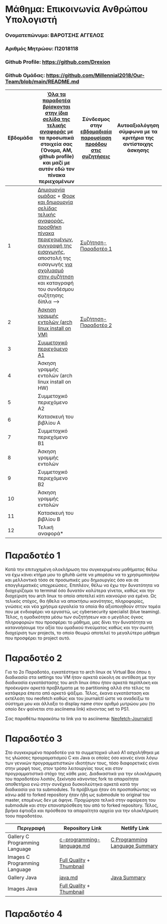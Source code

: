 # Μάθημα: Επικοινωνία Ανθρώπου Υπολογιστή 

### Ονοματεπώνυμο: ΒΑΡΟΤΣΗΣ ΑΓΓΕΛΟΣ
### Αριθμός Μητρώου: Π2018118
### Github Profile: https://github.com/Drexion
### Github Ομάδας: https://github.com/Millennial2018/Our-Team/blob/main/README.md

| Εβδομάδα | [Όλα τα παραδοτέα βρίσκονται στην ίδια σελίδα της τελικής αναφοράς](https://courses-ionio.github.io/help/deliverables/) με τα προσωπικά στοιχεία σας (Όνομα, ΑΜ, github profile) και μαζί με αυτόν εδώ τον πίνακα περιεχομένων | Σύνδεσμος στην [εβδομαδιαία παρουσίαση προόδου στις συζητήσεις](https://github.com/courses-ionio/help/discussions/categories/show-and-tell) | Αυτοαξιολόγηση σύμφωνα με τα κριτήρια της αντίστοιχης άσκησης |
| --- | --- | --- | --- |
| 1 |  [Δημιουργία ομάδας](https://github.com/courses-ionio/hci/discussions/1794) + [Φορκ και δημιουργία σελίδας τελικής αναφοράς](https://courses-ionio.github.io/help/guide/), [προσθήκη πίνακα περιεχομένων](https://raw.githubusercontent.com/courses-ionio/hci/master/README.md), [συγγραφή της εισαγωγής](https://courses-ionio.github.io/help/intro/), αποστολή της εισαγωγής [για σχολιασμό στην συζήτηση](https://github.com/courses-ionio/help/discussions/categories/show-and-tell) και καταγραφή του συνδέσμου συζήτησης δίπλα --> | [Συζήτηση-Παραδοτέο 1](https://github.com/courses-ionio/help/discussions/1314)| |
| 2 | [Άσκηση γραμμής εντολών (arch linux install on VM)](#παραδοτέο-2) | [Συζήτηση-Παραδοτέο 2](https://github.com/courses-ionio/help/discussions/1429) | |
| 3 | [Συμμετοχικό περιεχόμενο A1](#παραδοτέο-3)| | |
| 4 | Άσκηση γραμμής εντολών (arch linux install on HW) | | |
| 5 | Συμμετοχικό περιεχόμενο A2 | | |
| 6 | Κατασκευή του βιβλίου Α | | |
| 7 | Συμμετοχικό περιεχόμενο B1 | | |
| 8 | Άσκηση γραμμής εντολών | | |
| 9 | Συμμετοχικό περιεχόμενο B2 | | |
| 10 | Άσκηση γραμμής εντολών | | |
| 11 | Κατασκευή του βιβλίου Β | | |
| 12 | Τελική αναφορά* | | |

# Παραδοτέο 1

Κατά την επιτυχημένη ολοκλήρωση του συγκεκριμένου μαθήματος θέλω να έχω κάνει κτήμα μου το gituhb ώστε να μπορέσω να το χρησιμοποιήσω και μελλοντικά τόσο σε προσωπικές μου δημιουργίες όσο και σε επαγγλεματικές υποχρεώσεις. Επιπλέον, θέλω να έχω την δυνατότητα να διαχειρίζομαι το terminal όσο δυνατόν καλύτερα γίνεται, καθώς και την διαχείριση του arch linux το οποίο αποτελεί κάτι καινούριο για εμένα. Ως τελικός στόχος, θα ήθελα να αποκτήσω ικανότητες, πληροφορίες, γνώσεις και νέα χρήσιμα εργαλεία τα οποία θα αξιοποιηθούν σττον τομέα που με ενδιαφέρει να εργαστώ, ως cybersecurity specialist (blue teaming). Τέλος, η ομαδικότητα μέσω των συζητήσεων και ο μεγάλος όγκος πληροφοριών που προσφέρει το μάθημα, μας δίνει την δυνατότητα να κατανοήσουμε την αξία του ομαδικού πνεύματος καθώς και την σωστή διαχείριση των projects, το οποίο θεωρώ αποτελεί το μεγαλύτερο μάθημα που προσφέρει το project αυτό.

# Παραδοτέο 2
Για το 2ο Παραδοτέο, εγκατέστηκα το arch linux σε Virtual Box όπου η διαδικασία στα settings του VM ήταν αρκετά εύκολη σε αντίθεση με την διαδικασία εγκατάστασης του arch linux όπου ήταν αρκετά περίπλοκη και προέκυψαν αρκετά προβλήματα με το partitioning αλλά στο τέλος τα κατάφερα έπειτα από αρκετό ψάξιμο. Τέλος, έκανα εγκατάσταση και εκτέλεση του neofetch καθώς και του journalctl ώστε να αναδείξω το σύστημα μου και άλλαξα το display name στον αριθμό μυτρώου μου (το οποίο δεν φαίνεται στο asciinema link) κάνοντας set το PS1.

Σας παραθέτω παρακάτω το link για το asciinema:
[Neofetch-Journalctl](https://asciinema.org/a/m1aQzDNjGlbbH1DVjC72YMvdW)

# Παραδοτέο 3

Στο συγκεκριμένο παραδοτέο για το συμμετοχικό υλικό Α1 ασχολήθηκα με τις γλώσσες προγραματισμού C και Java οι οποίες όσο κοινές είναι λόγω των γενικών προγραμματιστικών ιδιοτήτων τους, τόσο διαφορετικές είναι στην μορφή τους, στον τρόπο λειτουργίας τους και στον προγραμματιστικό στόχο της κάθε μιας. Διαδικαστικά για την ολοκλήρωση του παραδοτέου λοιπόν, ξεκίνησα κάνοντας fork τα απαραίτητα αποθετήρια ενώ στην συνέχεια δυσκολεύτηκα αρκετά κατά την διαδικασία για τα submodules. Το πρόβλημα ήταν ότι προσπαθώντας να κάνω add το forked repository ήταν ήδη ως submodule το original του master, επομένως δεν με άφηνε. Προχώρησα τελικά στην αφαίρεση του submodule και στην επαναπρόσθεση του από το forked repository. Τέλος, βρήκα έφτιαξα και πρόσθεσα τα απαραίτητα αρχεία για την ολοκλήρωση τοου παραδοτέου.

| Περιγραφή | Repository Link | Netlify Link |
| --- | --- | --- |
| Gallery C Programming Language | [c-programming-language.md](https://github.com/Drexion/_gallery/blob/master/c-programming-language.md) | [C Programming Language Summary](https://p2018118-pibook.netlify.app/gallery/c-programming-language/) |
| Images C Programming Language | [Full Quality](https://github.com/Drexion/images/blob/master/c-programming-language.png) + [Thumbnail](https://github.com/Drexion/images/blob/master/c-programming-language-thumb.png) |
| Gallery Java | [java.md](https://github.com/Drexion/_gallery/blob/master/java.md) | [Java Summary](https://p2018118-pibook.netlify.app/gallery/java/) |
| Images Java | [Full Quality](https://github.com/Drexion/images/blob/master/java.png) + [Thumbnail](https://github.com/Drexion/images/blob/master/java-thumb.png) |

# Παραδοτέο 4

